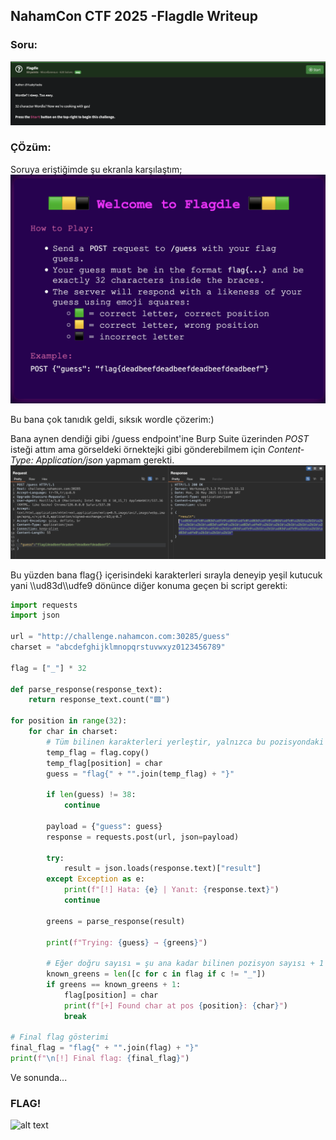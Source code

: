 ## NahamCon CTF 2025 -Flagdle Writeup

### Soru:
![alt text](image.png)

### ÇÖzüm:
Soruya eriştiğimde şu ekranla karşılaştım;
![alt text](image-1.png)

Bu bana çok tanıdık geldi, sıksık wordle çözerim:)

Bana aynen dendiği gibi /guess endpoint'ine Burp Suite üzerinden *POST* isteği attım ama görseldeki örnektejki gibi gönderebilmem için *Content-Type: Application/json* yapmam gerekti.
![alt text](image-2.png)

Bu yüzden bana flag{} içerisindeki karakterleri sırayla deneyip yeşil kutucuk yani \\\ud83d\\\udfe9 dönünce diğer konuma geçen bi script gerekti:

``` Python
import requests
import json

url = "http://challenge.nahamcon.com:30285/guess"
charset = "abcdefghijklmnopqrstuvwxyz0123456789"

flag = ["_"] * 32

def parse_response(response_text):
    return response_text.count("🟩")

for position in range(32):
    for char in charset:
        # Tüm bilinen karakterleri yerleştir, yalnızca bu pozisyondaki karakteri test et
        temp_flag = flag.copy()
        temp_flag[position] = char
        guess = "flag{" + "".join(temp_flag) + "}"

        if len(guess) != 38:
            continue

        payload = {"guess": guess}
        response = requests.post(url, json=payload)

        try:
            result = json.loads(response.text)["result"]
        except Exception as e:
            print(f"[!] Hata: {e} | Yanıt: {response.text}")
            continue

        greens = parse_response(result)

        print(f"Trying: {guess} → {greens}")

        # Eğer doğru sayısı = şu ana kadar bilinen pozisyon sayısı + 1 ise, bu karakter doğru
        known_greens = len([c for c in flag if c != "_"])
        if greens == known_greens + 1:
            flag[position] = char
            print(f"[+] Found char at pos {position}: {char}")
            break

# Final flag gösterimi
final_flag = "flag{" + "".join(flag) + "}"
print(f"\n[!] Final flag: {final_flag}")
````
Ve sonunda...
### FLAG!
![alt text](image-3.png)


